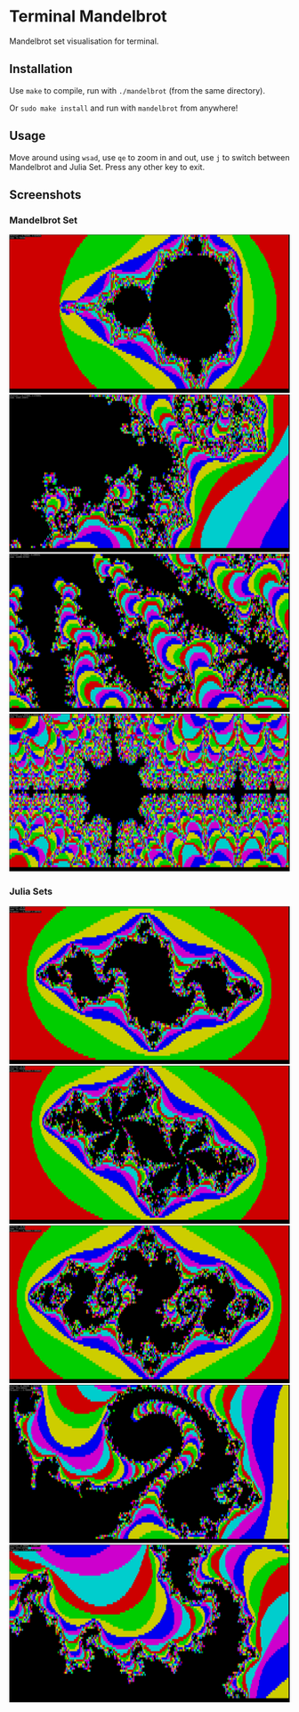 # Terminal Mandelbrot

Mandelbrot set visualisation for terminal.


## Installation
Use `make` to compile, run with `./mandelbrot` (from the same directory).

Or `sudo make install` and run with `mandelbrot` from anywhere!


## Usage
Move around using `wsad`, use `qe` to zoom in and out, use `j` to switch between Mandelbrot and Julia Set. Press any other key to exit.


## Screenshots

### Mandelbrot Set
![mandelbrot 1](screenshots/mandelbrot1.png)
![mandelbrot 2](screenshots/mandelbrot2.png)
![mandelbrot 3](screenshots/mandelbrot3.png)
![mandelbrot 4](screenshots/mandelbrot4.png)

### Julia Sets
![julia 1](screenshots/julia1.png)
![julia 2](screenshots/julia2.png)
![julia 3](screenshots/julia3.png)
![julia 4](screenshots/julia4.png)
![julia 5](screenshots/julia5.png)
